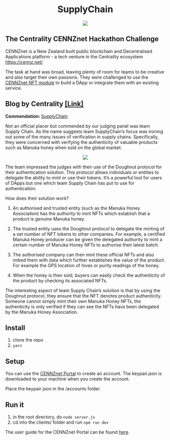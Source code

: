 <h1 align="center">
SupplyChain
</h1>

<p align="center">
    <img src="https://github.com/clintonphilathong/SupplyChain/blob/main/public/images/hackathon.jpeg">
</p>

## The Centrality CENNZnet Hackathon Challenge

CENNZnet is a New Zealand built public blockchain and Decentralised Applications platform - a tech venture in the Centrality ecosystem https://cennz.net/

The task at hand was broad, leaving plenty of room for teams to be creative and also target their own passions. They were challenged to use the <a href="https://cennz.net/knowledge-hub/core-modules/introducing-the-cennznet-nft-module/" target="_blank">CENNZnet NFT module</a> to build a DApp or integrate them with an existing service.

<h2>Blog by Centrality 
    <a href="https://medium.com/centrality/developing-real-world-use-cases-for-nfts-tech-week-2021-hackathon-a66da020d92a" target="_blank">
        [Link]
    </a>
</h2>

<b>Commendation: </b> <u>SupplyChain</u>

Not an official placer but commended by our judging panel was team Supply Chain. As the name suggests team SupplyChain’s focus was ironing out some of the many issues of verification in supply chains. Specifically, they were concerned with verifying the authenticity of valuable products such as Manuka honey when sold on the global market.

<p align="center">
    <img src="https://github.com/clintonphilathong/SupplyChain/blob/main/public/images/presentation.jpeg">
</p>

The team impressed the judges with their use of the Doughnut protocol for their authentication solution. This protocol allows individuals or entities to delegate the ability to mint or use their tokens. It’s a powerful tool for users of DApps but one which team Supply Chain has put to use for authentication.

How does their solution work?

1. An authorised and trusted entity (such as the Manuka Honey Association) has the authority to mint NFTs which establish that a product is genuine Manuka honey.

2. The trusted entity uses the Doughnut protocol to delegate the minting of a set number of NFT tokens to other companies. For example, a certified Manuka Honey producer can be given the delegated authority to mint a certain number of Manuka Honey NFTs to authorise their latest batch.

3. The authorised company can then mint these official NFTs and also imbed them with data which further establishes the value of the product. For example the GPS location of hives or purity readings of the honey.

4. When the honey is then sold, buyers can easily check the authenticity of the product by checking its associated NFTs.

The interesting aspect of team Supply Chain’s solution is that by using the Doughnut protocol, they ensure that the NFT denotes product authenticity. Someone cannot simply mint their own Manuka Honey NFTs, the authenticity is only verified if they can see the NFTs have been delegated by the Manuka Honey Association. 

## Install

1. clone the repo
2. `yarn`

## Setup

You can use the [CENNZnet Portal](https://cennznet.io/) to create an account. The keypair.json is downloaded to your machine when you create the account.

Place the keypair json in the /accounts folder.

## Run it

1. in the root directory, do `node server.js`
2. cd into the clients/ folder and run `npm run dev`

The user guide for the CENNZnet Portal can be found [here](https://wiki.cennz.net/#/References/CENNZnet-infrastructures/Exploring-the-CENNZnet-UI).

